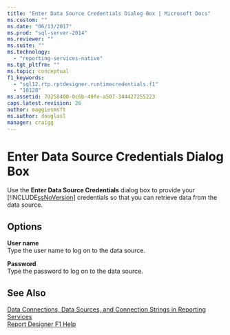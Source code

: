 ```yaml
---
title: "Enter Data Source Credentials Dialog Box | Microsoft Docs"
ms.custom: ""
ms.date: "06/13/2017"
ms.prod: "sql-server-2014"
ms.reviewer: ""
ms.suite: ""
ms.technology: 
  - "reporting-services-native"
ms.tgt_pltfrm: ""
ms.topic: conceptual
f1_keywords: 
  - "sql12.rtp.rptdesigner.runtimecredentials.f1"
  - "10128"
ms.assetid: 70258400-0c6b-49fe-a507-344427255223
caps.latest.revision: 26
author: maggiesmsft
ms.author: douglasl
manager: craigg
---
```

# Enter Data Source Credentials Dialog Box
  Use the **Enter Data Source Credentials** dialog box to provide your [!INCLUDE[ssNoVersion](../includes/ssnoversion-md.md)] credentials so that you can retrieve data from the data source.  
  
## Options  
 **User name**  
 Type the user name to log on to the data source.  
  
 **Password**  
 Type the password to log on to the data source.  
  
## See Also  
 [Data Connections, Data Sources, and Connection Strings in Reporting Services](../../2014/reporting-services/data-connections-data-sources-and-connection-strings-in-reporting-services.md)   
 [Report Designer F1 Help](tools/report-designer-f1-help.md)  
  
  
